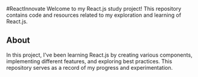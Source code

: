#ReactInnovate
Welcome to my React.js study project!
This repository contains code and resources related to my exploration and learning of React.js.

## About

In this project, I've been learning React.js by creating various components, implementing different features, and exploring best practices. This repository serves as a record of my progress and experimentation.

